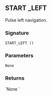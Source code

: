 ## START \_LEFT

Pulse left navigation.


### Signature

`START_LEFT ()`


### Parameters

`None`


### Returns

\`None
\`